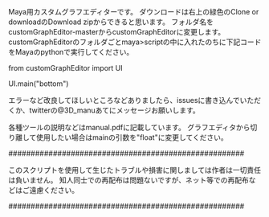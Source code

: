 Maya用カスタムグラフエディターです。
ダウンロードは右上の緑色のClone or downloadのDownload zipからできると思います。
フォルダ名をcustomGraphEditor-masterからcustomGraphEditorに変更します。
customGraphEditorのフォルダごとmaya>scriptの中に入れたのちに下記コードをMayaのpythonで実行してください。

from customGraphEditor import UI

UI.main("bottom")

エラーなど改良してほしいところなどありましたら、issuesに書き込んでいただくか、twitterの@3D_manuあてにメッセージお願いします。

各種ツールの説明などはmanual.pdfに記載しています。
グラフエディタから切り離して使用したい場合はmainの引数を"float"に変更してください。

#####################################################

このスクリプトを使用して生じたトラブルや損害に関しましては作者は一切責任は負いません。 知人同士での再配布は問題ないですが、ネット等での再配布などはご遠慮ください。

#####################################################
